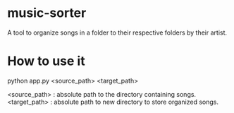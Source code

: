# music-sorter

A tool to organize songs in a folder to their respective folders by their artist.

# How to use it
python app.py <source_path> <target_path>

<source_path> : absolute path to the directory containing songs. <br>
<target_path> : absolute path to new directory to store organized songs.
